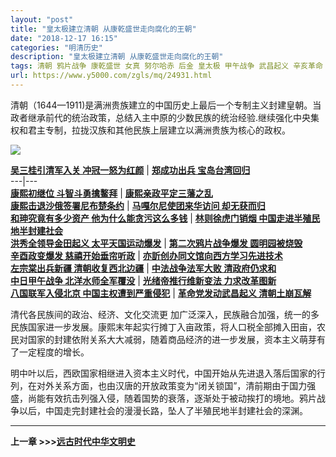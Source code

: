 ```yaml
---
layout: "post"
title: "皇太极建立清朝 从康乾盛世走向腐化的王朝"
date: "2018-12-17 16:15"
categories: "明清历史"
description: "皇太极建立清朝 从康乾盛世走向腐化的王朝"
tags: 清朝 鸦片战争 康乾盛世 女真 努尔哈赤 后金 皇太极 甲午战争 武昌起义 辛亥革命
url: https://www.y5000.com/zgls/mq/24931.html
---
```






清朝（1644—1911)是满洲贵族建立的中国历史上最后一个专制主义封建皇朝。当政者继承前代的统治政策，总结入主中原的少数民族的统治经验.继续强化中央集权和君主专制，拉拢汉族和其他民族上层建立以满洲贵族为核心的政权。

![](https://img.y5000.com/uploads/allimg/170811/8-1FQ11I636296.jpg)

**[吴三桂引清军入关 冲冠一怒为红颜](https://www.y5000.com/zgls/mq/24893.html)** |  **[郑成功出兵
宝岛台湾回归](https://www.y5000.com/zgls/mq/24894.html)**  
---|---  
**[康熙初继位 斗智斗勇擒鳌拜](https://www.y5000.com/zgls/mq/24895.html)** |
**[康熙亲政平定三藩之乱](https://www.y5000.com/zgls/mq/24896.html)**  
**[康熙击退沙俄签署尼布楚条约](https://www.y5000.com/zgls/mq/24897.html)** |  **[马嘎尔尼使团来华访问
却无获而归](https://www.y5000.com/zgls/mq/24898.html)**  
**[和珅究竟有多少资产 他为什么能贪污这么多钱](https://www.y5000.com/zgls/mq/24900.html)** |
**[林则徐虎门销烟 中国走进半殖民地半封建社会](https://www.y5000.com/zgls/mq/24908.html)**  
**[洪秀全领导金田起义 太平天国运动爆发](https://www.y5000.com/zgls/mq/24909.html)** |
**[第二次鸦片战争爆发 圆明园被烧毁](https://www.y5000.com/zgls/mq/24910.html)**  
**[辛酉政变爆发 慈禧开始垂帘听政](https://www.y5000.com/zgls/mq/24911.html)** |
**[亦訢创办同文馆向西方学习先进技术](https://www.y5000.com/zgls/mq/24912.html)**  
**[左宗棠出兵新疆 清朝收复西北边疆](https://www.y5000.com/zgls/mq/24913.html)** |
**[中法战争法军大败 清政府仍求和](https://www.y5000.com/zgls/mq/24914.html)**  
**[中日甲午战争 北洋水师全军覆没](https://www.y5000.com/zgls/mq/24915.html)** |
**[光绪帝推行维新变法 力求改革图新](https://www.y5000.com/zgls/mq/24916.html)**  
**[八国联军入侵北京 中国主权遭到严重侵犯](https://www.y5000.com/zgls/mq/24917.html)** |
**[革命党发动武昌起义 清朝土崩瓦解](https://www.y5000.com/zgls/mq/24918.html)**  
  
清代各民族间的政治、经济、文化交流更
加广泛深入，民族融合加强，统一的多民族国家进一步发展。康熙末年起实行摊丁入亩政策，将人口税全部摊入田亩，农民对国家的封建依附关系大大减弱，随着商品经济的进一步发展，资本主义萌芽有了一定程度的增长。

明中叶以后，西欧国家相继进入资本主义时代，中国开始从先进退入落后国家的行列，在对外关系方面，也由汉唐的开放政策变为“闭关锁国”，清前期由于国力强盛，尚能有效抗击列强入侵，随着国势的衰落，逐渐处于被动挨打的境地。鸦片战争以后，中国走完封建社会的漫漫长路，坠人了半殖民地半封建社会的深渊。

* * *

**上一章 >>>[远古时代中华文明史](https://www.y5000.com/zgls/sgls/24920.html)**
